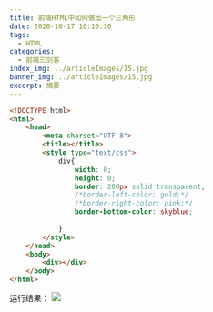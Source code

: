 ```yaml
---
title: 前端HTML中如何做出一个三角形
date: 2020-10-17 10:10:10
tags:
  - HTML
categories:
  - 前端三剑客
index_img: ../articleImages/15.jpg
banner_img: ../articleImages/15.jpg
excerpt: 摘要
---
```

<meta name="referrer" content="no-referrer"/>

```html
<!DOCTYPE html>
<html>
	<head>
		<meta charset="UTF-8">
		<title></title>
		<style type="text/css">
			div{
				width: 0;
				height: 0;
				border: 200px solid transparent;
				/*border-left-color: gold;*/
				/*border-right-color: pink;*/
				border-bottom-color: skyblue;
				
			}
		</style>
	</head>
	<body>
		<div></div>
	</body>
</html>

```
运行结果：
![](https://img-blog.csdnimg.cn/6b405497809e4ccdb01fd4d665b227e5.png)

